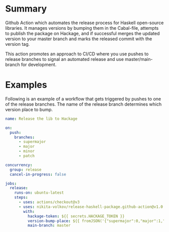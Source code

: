 # Summary

Github Action which automates the release process for Haskell open-source libraries. It manages versions by bumping them in the Cabal-file, attempts to publish the package on Hackage, and if successful merges the updated version to your master branch and marks the released commit with the version tag.

This action promotes an approach to CI/CD where you use pushes to release branches to signal an automated release and use master/main-branch for development.

# Examples

Following is an example of a workflow that gets triggered by pushes to one of the release branches. The name of the release branch determines which version place to bump.

```yaml
name: Release the lib to Hackage

on:
  push:
    branches:
      - supermajor
      - major
      - minor
      - patch

concurrency:
  group: release
  cancel-in-progress: false

jobs:
  release:
    runs-on: ubuntu-latest
    steps:
      - uses: actions/checkout@v3
      - uses: nikita-volkov/release-haskell-package.github-action@v1.0.0
        with:
          hackage-token: ${{ secrets.HACKAGE_TOKEN }}
          version-bump-place: ${{ fromJSON('{"supermajor":0,"major":1,"minor":2,"patch":3}')[github.ref_name] }}
          main-branch: master
```
